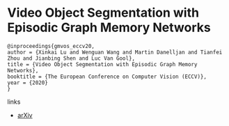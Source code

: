 # Video Object Segmentation with Episodic Graph Memory Networks

```
@inproceedings{gmvos_eccv20,
author = {Xinkai Lu and Wenguan Wang and Martin Danelljan and Tianfei Zhou and Jianbing Shen and Luc Van Gool},
title = {Video Object Segmentation with Episodic Graph Memory Networks},
booktitle = {The European Conference on Computer Vision (ECCV)},
year = {2020}
}
```

links
- [arXiv](https://arxiv.org/abs/2007.07020)
